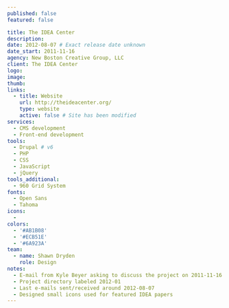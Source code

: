```yaml
---
published: false
featured: false

title: The IDEA Center
description:
date: 2012-08-07 # Exact release date unknown
date_start: 2011-11-16
agency: New Boston Creative Group, LLC
client: The IDEA Center
logo:
image:
thumb:
links:
  - title: Website
    url: http://theideacenter.org/
    type: website
    active: false # Site has been modified
services:
  - CMS development
  - Front-end development
tools:
  - Drupal # v6
  - PHP
  - CSS
  - JavaScript
  - jQuery
tools_additional:
  - 960 Grid System
fonts:
  - Open Sans
  - Tahoma
icons:
  -
colors:
  - '#AB1B08'
  - '#ECB51E'
  - '#6A923A'
team:
  - name: Shawn Dryden
    role: Design
notes:
  - E-mail from Kyle Beyer asking to discuss the project on 2011-11-16
  - Project directory labeled 2012-01
  - Last e-mails sent/received around 2012-08-07
  - Designed small icons used for featured IDEA papers
---
```

